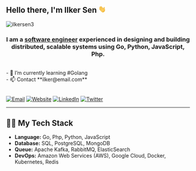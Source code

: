 <h2> Hello there, I'm Ilker Sen <img src="https://raw.githubusercontent.com/ABSphreak/ABSphreak/master/gifs/Hi.gif" height="20px"></h2>
<p align="left"> <img src="https://komarev.com/ghpvc/?username=ilkersen3&label=Profile%20views&color=0e75b6&style=flat" alt="ilkersen3" /> </p>
<h3 align="center">I am a <u>software engineer</u> experienced in designing and building distributed, scalable systems using Go, Python, JavaScript, Php. </h3>
<br>
- 🌱 I’m currently learning #Golang
<br>
- 📫 Contact **ilker@email.com**<br><br>

[![Email](https://img.shields.io/badge/Email-000000?style=for-the-badge&logo=mail&logoColor=white)](mailto:ilker@email.com)
[![Website](https://img.shields.io/badge/Website-CC5500?style=for-the-badge&logo=&logoColor=white)](https://ilker.in)
[![LinkedIn](https://img.shields.io/badge/LinkedIn-4682B4?style=for-the-badge&logo=linkedin&logoColor=white)](https://www.linkedin.com/in/remziilkersen/)
[![Twitter](https://img.shields.io/badge/Twitter-1E90FF?style=for-the-badge&logo=x&logoColor=white)](https://x.com/ilker_sen)

<hr>

## 👨‍💻 My Tech Stack

-  **Language:**  Go, Php, Python, JavaScript
-  **Database:** SQL, PostgreSQL, MongoDB
-  **Queue:**  Apache Kafka, RabbitMQ, ElasticSearch
-  **DevOps:**  Amazon Web Services (AWS), Google Cloud, Docker, Kubernetes, Redis
